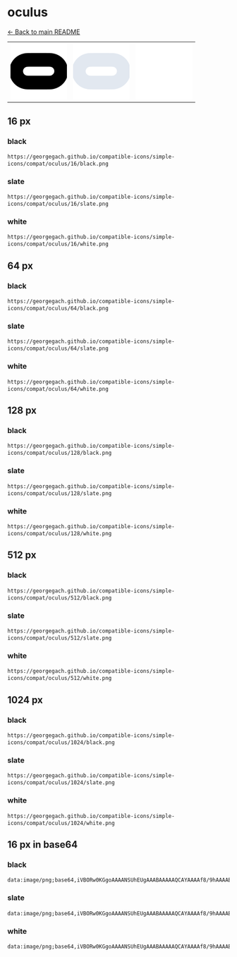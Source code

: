 # oculus

[← Back to main README](../../README.md)

<table><tr>
  <td><img src="./128/black.png" width="128" alt="oculus black icon" /></td>
  <td><img src="./128/slate.png" width="128" alt="oculus slate icon" /></td>
  <td><img src="./128/white.png" width="128" alt="oculus white icon" /></td>
</tr></table>

## 16 px

### black
```
https://georgegach.github.io/compatible-icons/simple-icons/compat/oculus/16/black.png
```

### slate
```
https://georgegach.github.io/compatible-icons/simple-icons/compat/oculus/16/slate.png
```

### white
```
https://georgegach.github.io/compatible-icons/simple-icons/compat/oculus/16/white.png
```

## 64 px

### black
```
https://georgegach.github.io/compatible-icons/simple-icons/compat/oculus/64/black.png
```

### slate
```
https://georgegach.github.io/compatible-icons/simple-icons/compat/oculus/64/slate.png
```

### white
```
https://georgegach.github.io/compatible-icons/simple-icons/compat/oculus/64/white.png
```

## 128 px

### black
```
https://georgegach.github.io/compatible-icons/simple-icons/compat/oculus/128/black.png
```

### slate
```
https://georgegach.github.io/compatible-icons/simple-icons/compat/oculus/128/slate.png
```

### white
```
https://georgegach.github.io/compatible-icons/simple-icons/compat/oculus/128/white.png
```

## 512 px

### black
```
https://georgegach.github.io/compatible-icons/simple-icons/compat/oculus/512/black.png
```

### slate
```
https://georgegach.github.io/compatible-icons/simple-icons/compat/oculus/512/slate.png
```

### white
```
https://georgegach.github.io/compatible-icons/simple-icons/compat/oculus/512/white.png
```

## 1024 px

### black
```
https://georgegach.github.io/compatible-icons/simple-icons/compat/oculus/1024/black.png
```

### slate
```
https://georgegach.github.io/compatible-icons/simple-icons/compat/oculus/1024/slate.png
```

### white
```
https://georgegach.github.io/compatible-icons/simple-icons/compat/oculus/1024/white.png
```

## 16 px in base64

### black
```
data:image/png;base64,iVBORw0KGgoAAAANSUhEUgAAABAAAAAQCAYAAAAf8/9hAAAABmJLR0QA/wD/AP+gvaeTAAAAvklEQVQ4jcXSQUrDYBAF4C9qUcS6KNmIFG/ijQqexZ5FxU03ruuuvYAV9xJChSS68I/GtCkmXWRg+Bl47zHv/UPfFW2ZL3DSgF/jDZ91gSGmuMYxDhoECnzgCRO8Q4wlsqD8n84DJ4bHFsRqF7iPsMJlWDHBC9IGC6cY4yzMrwK4VJ3bDLZaEZ4r+LQe1i4yHGFQJ7S1cBXeHwsPvgPpEuId3b4xwwKj0vM5bv09pLy2/qHfQ5rhBsnep9x/fQHdZVye4qaJ3AAAAABJRU5ErkJggg==
```

### slate
```
data:image/png;base64,iVBORw0KGgoAAAANSUhEUgAAABAAAAAQCAYAAAAf8/9hAAAABmJLR0QA/wD/AP+gvaeTAAABJklEQVQ4jcWSzUqCYRSEn3n9tAhzUSL9YK0KIgiC1i27iy4h6FrqZmrTotYuokV/OyuLVAiRyMx32pimSQgtmt0ZzgxzhgP/DX0fbOuuVpt3TE+OXA7tt2I+/yjJAwbVanX6NSaHctgWTFiEkQYmGrewz1qZuLcyO9tQpdLIt0M8FawCqTGTR8N1OoZtlZ9ejoGdMYWDecRRAqz3KLlphzvk15EaawpcBLJgARuJYOarkRh1szSX2/pe0oDe1v1zo2R7s0vMDJeln7I+SpCYmB4QlJ9e7oHFsU9wXEaa6hIPCdIFZgEsW1nwGiMPADBIfTvCeUg62jW+Ajq/xR9Cx/iSNrsCuK3Xc5mPcNB7JBzAQ4ZKCUVDS/hkIrzvFwqF5p9f+f/xCfy7jaL+SwqkAAAAAElFTkSuQmCC
```

### white
```
data:image/png;base64,iVBORw0KGgoAAAANSUhEUgAAABAAAAAQCAYAAAAf8/9hAAAABmJLR0QA/wD/AP+gvaeTAAAA0klEQVQ4jcWSzUpCURRG106lEG0gTjLCsS/hGwU9S72L4MRJ4wIRfYGS5iIXBXU5OdK94qWygWty2LC//Xc+uDSRD9QA7oCbkvwV8BURFgqoTeAF6APXwFVJgR2wBl6Bx4hYoLbVmbrx92yTpo06/IMwz04dhPoJ3KcRl8AHkJWsUAcegEaK56hZrupbOuRJ1FDfc/nZ8bFKxYkqUCsIzlihm16AeRWYAJ3UvQH0fpjigMD43G/cqFO1dTDSLfBM0Ujbo44Vvo00Ap4iYvlvK1+ePXUWD5SJsnxxAAAAAElFTkSuQmCC
```

